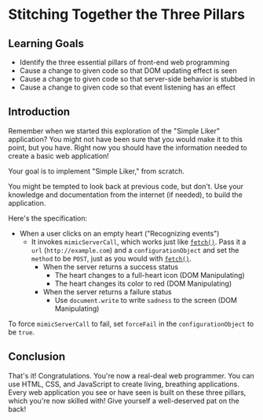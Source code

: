 # Stitching Together the Three Pillars

## Learning Goals

- Identify the three essential pillars of front-end web programming
- Cause a change to given code so that DOM updating effect is seen
- Cause a change to given code so that server-side behavior is stubbed in
- Cause a change to given code so that event listening has an effect

## Introduction

Remember when we started this exploration of the "Simple Liker" application?
You might not have been sure that you would make it to this point, but you
have. Right now you should have the information needed to create a basic web
application!

Your goal is to implement "Simple Liker," from scratch.

You might be tempted to look back at previous code, but don't. Use your
knowledge and documentation from the internet (if needed), to build the
application.

Here's the specification:

* When a user clicks on an empty heart ("Recognizing events")
  * It invokes `mimicServerCall`, which works just like [`fetch()`][fetch].
    Pass it a `url` (`http://example.com`) and a `configurationObject` and set
    the `method` to be `POST`, just as you would with [`fetch()`][fetch].
    * When the server returns a success status
      * The heart changes to a full-heart icon (DOM Manipulating)
      * The heart changes its color to red (DOM Manipulating)
    * When the server returns a failure status
      * Use `document.write` to write `sadness` to the screen (DOM
        Manipulating)

To force `mimicServerCall` to fail, set `forceFail` in the
`configurationObject` to be `true`.

## Conclusion

That's it! Congratulations. You're now a real-deal web programmer. You can use
HTML, CSS, and JavaScript to create living, breathing applications. Every web
application you see or have seen is built on these three pillars, which you're
now skilled with! Give yourself a well-deserved pat on the back!

[fetch]: https://developer.mozilla.org/en-US/docs/Web/API/Fetch_API/Using_Fetch
